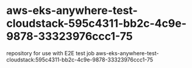 # aws-eks-anywhere-test-cloudstack-595c4311-bb2c-4c9e-9878-33323976ccc1-75
repository for use with E2E test job aws-eks-anywhere-test-cloudstack:595c4311-bb2c-4c9e-9878-33323976ccc1-75
